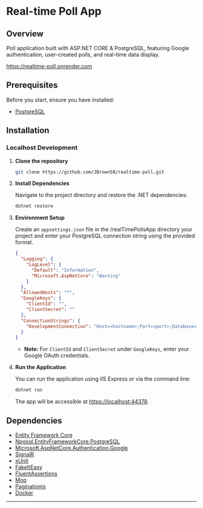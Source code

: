 ﻿﻿﻿
# Real-time Poll App

## Overview

Poll application built with ASP.NET CORE & PostgreSQL, featuring Google authentication, user-created polls, and real-time data display.

https://realtime-poll.onrender.com

## Prerequisites

Before you start, ensure you have installed:
- [PostgreSQL](https://www.postgresql.org/download/)

## Installation

### Localhost Development

1. **Clone the repository**

   ```bash
   git clone https://github.com/JBrown58/realtime-poll.git
   ```

2. **Install Dependencies**

   Navigate to the project directory and restore the .NET dependencies:

   ```bash
   dotnet restore
   ```

3. **Environment Setup**

   Create an `appsettings.json` file in the /realTimePollsApp directory your project and enter your PostgreSQL connection string using the provided format.

   ```json
   {
     "Logging": {
       "LogLevel": {
         "Default": "Information",
         "Microsoft.AspNetCore": "Warning"
       }
     },
     "AllowedHosts": "*",
     "GoogleKeys": {
       "ClientId": "",
       "ClientSecret": ""
     },
     "ConnectionStrings": {
       "DevelopmentConnection": "Host=<hostname>;Port=<port>;Database=<databasename>;User Id=<userid>;Password=<password>;",
     }
   }
   ```

   - **Note:** For `ClientId` and `ClientSecret` under `GoogleKeys`, enter your Google OAuth credentials.

5. **Run the Application**

   You can run the application using IIS Express or via the command line:

   ```bash
   dotnet run
   ```

   The app will be accessible at [https://localhost:44378](https://localhost:44378).

 ## Dependencies

- [Entity Framework Core](https://docs.microsoft.com/en-us/ef/core/)
- [Npgsql.EntityFrameworkCore.PostgreSQL](https://www.npgsql.org/efcore/)
- [Microsoft.AspNetCore.Authentication.Google](https://docs.microsoft.com/en-us/aspnet/core/security/authentication/social/google-logins?view=aspnetcore-6.0)
- [SignalR](https://docs.microsoft.com/en-us/aspnet/core/signalr/introduction?view=aspnetcore-6.0)
- [xUnit](https://xunit.net/)
- [FakeItEasy](https://fakeiteasy.github.io/)
- [FluentAssertions](https://fluentassertions.com/)
- [Moq](https://github.com/moq/moq4)
- [Paginationjs](http://pagination.js.org/)
- [Docker](https://www.docker.com/get-started)

---